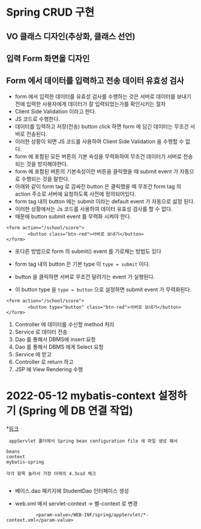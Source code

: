 # Spring CRUD 구현

## VO 클래스 디자인(추상화, 클래스 선언)
## 입력 Form 화면을 디자인
## Form 에서 데이터를 입력하고 전송 데이터 유효성 검사
* form 에서 입력한 데이터를 유효성 검사를 수행하는 것은
서버로 데이터를 보내기 전에 입력한 사용자에게 데이터가 잘 입력되었는가를 확인시키는 절차
* Client Side Validation 이라고 한다.
* JS 코드로 수행한다.
* 데이터를 입력하고 저장(전송) button click 하면 form 에 담긴 데이터는 무조건 서버로 전송된다.
* 이러한 상황이 되면 JS 코드를 사용하여 Client Side Validation 을 수행할 수 없다.
* form 에 포함된 모든 버튼의 기본 속성을 무력화하여 무조건 데이터가 서버로 전송되는 것을 방지해야한다.
* form 에 포함된 버튼의 기본속성이란 버튼을 클릭했을 때 submit event 가 자동으로 수행되는 것을 말한다.
* 아래와 같이 form tag 로 감싸진 button 은 클릭했을 때 무조건 form tag 의 action 주소로 서버에 요청하도록 사전에 정의되어있다.
* form tag 내의 button 에는 submit 이라는 default event 가 자동으로 섫정 된다.
* 이러한 상황에서는 Js 코드를 사용하여 데이터 유효성 검사를 할 수 없다.
* 때문에 button submit event 를 무력화 시켜야 한다.
```
<form action="/school/score">
		<button class="btn-red">서버로 보내기</button>
</form>
```

* 또다른 방법으로 form 의 submit() event 를 가로채는 방법도 있다

* form tag 내의 button 은 기본 type 이 ```type = submit``` 이다.
* button 을 클릭하면 서버로 무조건 달려가는 event 가 실행된다.
* 이 button type 을 ```type = button``` 으로 설정하면 submit event 가 무력화된다.
```
<form action="/school/score">
		<button type="button" class="btn-red">서버로 보내기</button>
</form>
```

1. Controller 에 데이터를 수신할 method 처리
2. Service 로 데이터 전송
3. Dao 를 통해서 DBMS에 insert 요청
4. Dao 를 통해서 DBMS 에게 Select 요청
5. Service 에 받고
6. Controller 로 return 하고
7. JSP 에 View Rendering 수행

# 2022-05-12 mybatis-context 설정하기 (Spring 에 DB 연결 작업)
*[링크](https://github.com/dosunggil/Spring/blob/master/SpMVC_003_SchoolV6/src/main/webapp/WEB-INF/spring/appServlet/mybatis-context.xml)
```
 appServlet 폴더에서 Spring bean configuration file 새 파일 생성 해서

beans
context
mybatis-spring 

각각 항목 눌러서 가장 아래의 4.3xsd 체크


 ```
 * 베이스.dao 패키지에 StudentDao 인터페이스 생성

 * web.xml 에서 servlet-context -> 별-context 로 변경
 ```
 			<param-value>/WEB-INF/spring/appServlet/*-context.xml</param-value>
```

